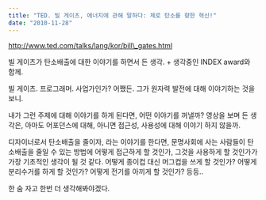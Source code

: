 ```yaml
---
title: "TED. 빌 게이츠, 에너지에 관해 말하다: 제로 탄소를 향한 혁신!"
date: "2010-11-28"
---
```


http://www.ted.com/talks/lang/kor/bill\_gates.html

빌 게이츠가 탄소배출에 대한 이야기를 하면서 든 생각. + 생각중인 INDEX award와 함께.

빌 게이츠. 프로그래머. 사업가인가? 어쨌든. 그가 원자력 발전에 대해 이야기하는 것을 보니.

내가 그런 주제에 대해 이야기를 하게 된다면, 어떤 이야기를 꺼낼까? 영상을 보며 든 생각은, 아마도 어포던스에 대해, 아니면 접근성, 사용성에 대해 이야기 하지 않을까.

디자이너로서 탄소배출을 줄이자, 라는 이야기를 한다면, 문명사회에 사는 사람들이 탄소배출을 줄일 수 있는 방법에 어떻게 접근하게 할 것인가, 그것을 사용하게 할 것인가가 가장 기초적인 생각이 될 것 같다. 어떻게 종이컵 대신 머그컵을 쓰게 할 것인가? 어떻게 분리수거를 하게 할 것인가? 어떻게 전기를 아끼게 할 것인가? 등등..

한 숨 자고 한번 더 생각해봐야겠다.
